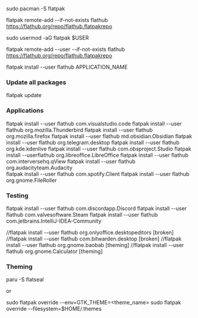 
sudo pacman -S flatpak

flatpak remote-add --if-not-exists flathub https://flathub.org/repo/flathub.flatpakrepo

sudo usermod -aG flatpak $USER

flatpak remote-add --user --if-not-exists flathub https://flathub.org/repo/flathub.flatpakrepo

flatpak install --user flathub APPLICATION_NAME

### Update all packages

flatpak update


### Applications
flatpak install --user flathub com.visualstudio.code
flatpak install --user flathub org.mozilla.Thunderbird
flatpak install --user flathub org.mozilla.firefox
flatpak install --user flathub md.obsidian.Obsidian
flatpak install --user flathub org.telegram.desktop
flatpak install --user flathub org.kde.kdenlive
flatpak install --user flathub com.obsproject.Studio
flatpak install --userflathub org.libreoffice.LibreOffice
flatpak install --user flathub com.interversehq.qView 
flatpak install --user flathub org.audacityteam.Audacity  
flatpak install --user flathub com.spotify.Client
flatpak install --user flathub org.gnome.FileRoller

### Testing
flatpak install --user flathub com.discordapp.Discord
flatpak install --user flathub com.valvesoftware.Steam
flatpak install --user flathub com.jetbrains.IntelliJ-IDEA-Community

//flatpak install --user flathub org.onlyoffice.desktopeditors [broken] 
//flatpak install --user flathub com.bitwarden.desktop [broken]
//flatpak install --user flathub org.gnome.baobab [theming]
//flatpak install --user flathub org.gnome.Calculator [theming]

### Theming

paru -S flatseal

or

sudo flatpak override --env=GTK_THEME=<theme_name>
sudo flatpak override --filesystem=$HOME/.themes